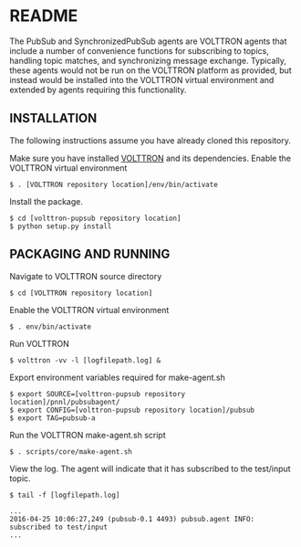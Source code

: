 # README #

The PubSub and SynchronizedPubSub agents are VOLTTRON agents that include a number of convenience functions for subscribing to topics, handling topic matches, and synchronizing message exchange. Typically, these agents would not be run on the VOLTTRON platform as provided, but instead would be installed into the VOLTTRON virtual environment and extended by agents requiring this functionality.

## INSTALLATION ##

The following instructions assume you have already cloned this repository.

Make sure you have installed [VOLTTRON](https://github.com/VOLTTRON/volttron) and its dependencies.
Enable the VOLTTRON virtual environment
~~~
$ . [VOLTTRON repository location]/env/bin/activate
~~~
Install the package.
~~~
$ cd [volttron-pupsub repository location]
$ python setup.py install
~~~

## PACKAGING AND RUNNING ##

Navigate to VOLTTRON source directory
~~~
$ cd [VOLTTRON repository location]
~~~
Enable the VOLTTRON virtual environment
~~~
$ . env/bin/activate
~~~
Run VOLTTRON
~~~
$ volttron -vv -l [logfilepath.log] &
~~~
Export environment variables required for make-agent.sh
~~~
$ export SOURCE=[volttron-pupsub repository location]/pnnl/pubsubagent/
$ export CONFIG=[volttron-pupsub repository location]/pubsub
$ export TAG=pubsub-a
~~~
Run the VOLTTRON make-agent.sh script
~~~
$ . scripts/core/make-agent.sh
~~~
View the log. The agent will indicate that it has subscribed to the test/input topic.
~~~
$ tail -f [logfilepath.log]
~~~
~~~
...
2016-04-25 10:06:27,249 (pubsub-0.1 4493) pubsub.agent INFO: subscribed to test/input
...
~~~
